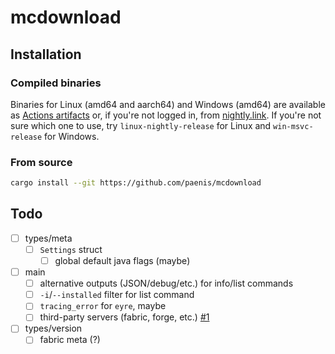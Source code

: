 # mcdownload

## Installation

### Compiled binaries

Binaries for Linux (amd64 and aarch64) and Windows (amd64) are available as [Actions artifacts][actions]
or, if you're not logged in, from [nightly.link][nightly]. If you're not sure which one to use,
try `linux-nightly-release` for Linux and `win-msvc-release` for Windows.

### From source

```sh
cargo install --git https://github.com/paenis/mcdownload
```

[actions]: https://github.com/paenis/mcdownload/actions?query=is%3Asuccess
[nightly]: https://nightly.link/paenis/mcdownload/workflows/test/main

## Todo

- [ ] types/meta
  - [ ] `Settings` struct
    - [ ] global default java flags (maybe)
- [ ] main
  - [ ] alternative outputs (JSON/debug/etc.) for info/list commands
  - [ ] `-i`/`--installed` filter for list command
  - [ ] `tracing_error` for `eyre`, maybe
  - [ ] third-party servers (fabric, forge, etc.) [#1](https://github.com/paenis/mcdownload/pull/1)
- [ ] types/version
  - [ ] fabric meta (?)
